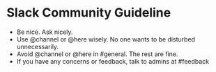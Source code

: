 # Slack Community Guideline

- Be nice. Ask nicely.
- Use @channel or @here wisely. No one wants to be disturbed unnecessarily.
- Avoid @channel or @here in #general. The rest are fine.
- If you have any concerns or feedback, talk to admins at #feedback

